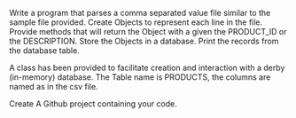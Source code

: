 Write a program that parses a comma separated value file similar to the sample file provided.  Create Objects to represent each line in the file.  Provide methods that will return the Object with a given the PRODUCT_ID or the DESCRIPTION.  Store the Objects in a database.  Print the records from the database table.  

A class has been provided to facilitate creation and interaction with a derby (in-memory) database.  The Table name is PRODUCTS, the columns are named as in the csv file.

Create A Github project containing your code. 
